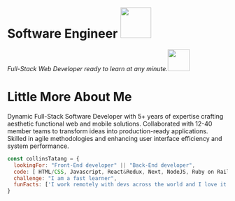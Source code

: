 
<h1> Software Engineer <img src="https://media.giphy.com/media/26Fxy3Iz1ari8oytO/giphy.gif" width="70"></h1>

<p><em>Full-Stack Web Developer ready to learn at any minute.</em><img src="https://media.giphy.com/media/XGma2iRIHTKkwqRkFl/giphy.gif" width="50"></p>

# Little More About Me

<p>Dynamic Full-Stack Software Developer with 5+ years of expertise crafting aesthetic functional web and mobile solutions. Collaborated with 12-40 member teams to transform ideas into production-ready applications. Skilled in agile methodologies and enhancing user interface efficiency and system performance.</p>


```javascript
const collinsTatang = {
  lookingFor: "Front-End developer" || "Back-End developer",
  code: [ HTML/CSS, Javascript, React&Redux, Next, NodeJS, Ruby on Rails, PHP, Laravel],
  challenge: "I am a fast learner",
  funFacts: ['I work remotely with devs across the world and I love it.']
}
